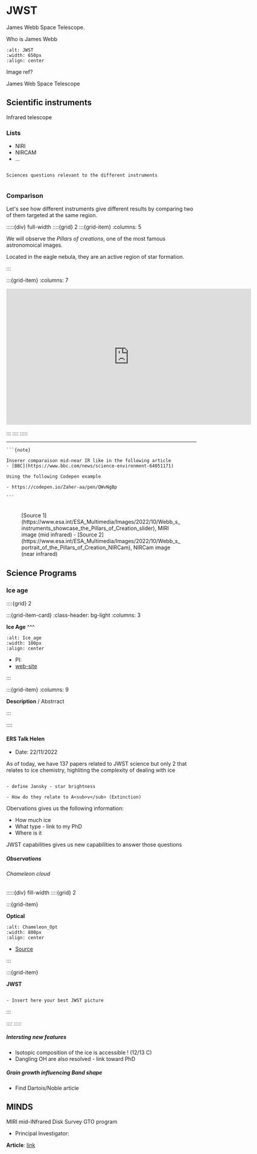 # JWST

James Webb Space Telescope. 

Who is James Webb

```{image} Docs/Webb_2_0.png
:alt: JWST
:width: 650px
:align: center
```

Image ref?


James Web Space Telescope


## Scientific instruments

Infrared telescope

### Lists

- NIRI
- NIRCAM
- ...

```{note}

Sciences questions relevant to the different instruments


```


### Comparison

Let's see how different instruments give different results by comparing two of them targeted at the same region.


:::::{div} full-width
::::{grid} 2
:::{grid-item}
:columns: 5

We will observe the *Pillars of creations*, one of the most famous astronomoical images. 

Located in the eagle nebula, they are an active region of star formation.

:::

:::{grid-item}
:columns: 7


<iframe width="649" height="360" src="https://www.youtube.com/embed/XX8iCGZ66iQ?rel=0" frameborder="0" allow="encrypted-media" allowfullscreen></iframe>

:::
::::
:::::


***


````{margin}
```{note}

Inserer comparaison mid-near IR like in the following article
- [BBC](https://www.bbc.com/news/science-environment-64051171)

Using the following Codepen example

- https://codepen.io/Zaher-aa/pen/QWvNgBp

```
````



<figure id="transition-img">
<div class="images-JWST">
<img src="../../../_static/Images/Webb_Pillars_of_Creation1.jpg" alt="" class="one">
<img src="../../../_static/Images/Webb_Pillars_of_Creation2.jpg" alt="" class="two">
</div>
<figcaption>[Source 1](https://www.esa.int/ESA_Multimedia/Images/2022/10/Webb_s_instruments_showcase_the_Pillars_of_Creation_slider), MIRI image (mid infrared) - [Source 2](https://www.esa.int/ESA_Multimedia/Images/2022/10/Webb_s_portrait_of_the_Pillars_of_Creation_NIRCam), NIRCam image (near infrared)</figcaption>
</figure>



## Science Programs

### Ice age

::::{grid} 2

:::{grid-item-card}
:class-header: bg-light
:columns: 3

**Ice Age**
^^^

```{image} Docs/Ice_age_Logo.png
:alt: Ice_age
:width: 100px
:align: center
```

- PI:
- [web-site](http://jwst-iceage.org/)

:::

:::{grid-item}
:columns: 9

**Description** / Abstrract

:::

::::


#### ERS Talk Helen 

- Date: 22/11/2022

As of today, we have 137 papers related to JWST science but only 2 that relates to ice chemistry, highliting the complexity of dealing with ice

```{note}

- define Jansky - star brightness

- How do they relate to A<sub>v</sub> (Extinction)

```

Obervations gives us the following information:
- How much ice
- What type - link to my PhD
- Where is it

JWST capabilities gives us new capabilities to answer those questions

##### Observations

###### Chameleon cloud


:::::{div} fill-width
::::{grid} 2

:::{grid-item}

**Optical**

```{image} Docs/chameleontis_kuznetsov1024.jpg
:alt: Chameleon_Opt
:width: 800px
:align: center
```

- [Source](https://apod.nasa.gov/apod/ap090715.html)

:::

:::{grid-item}

**JWST**

```{admonition} Zak

- Insert here your best JWST picture

```

:::

::::
:::::

##### Intersting new features

- Isotopic composition of the ice is accessible ! (12/13 C)
- Dangling OH are also resolved - link toward PhD


##### Grain growth influencing Band shape

- Find Dartois/Noble article

##  MINDS

MIRI mid-INfrared Disk Survey GTO program

- Principal Investigator:

**Article**: [link](https://arxiv.org/abs/2212.08047)